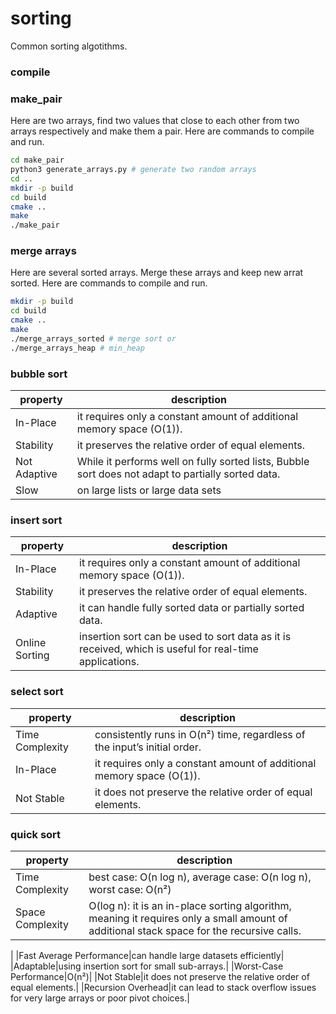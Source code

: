 # sorting
Common sorting algotithms.

### compile

### make_pair
Here are two arrays, find two values that close to each other from two arrays respectively and make them a pair. Here are commands to compile and run.
```bash
cd make_pair
python3 generate_arrays.py # generate two random arrays
cd ..
mkdir -p build
cd build
cmake ..
make
./make_pair
```

### merge arrays
Here are several sorted arrays. Merge these arrays and keep new arrat sorted. Here are commands to compile and run.
```bash
mkdir -p build
cd build
cmake ..
make
./merge_arrays_sorted # merge sort or 
./merge_arrays_heap # min_heap
```

### bubble sort
|property|description|
|---|---|
|In-Place|it requires only a constant amount of additional memory space (O(1)).|
|Stability|it preserves the relative order of equal elements.|
|Not Adaptive|While it performs well on fully sorted lists, Bubble sort does not adapt to partially sorted data.|
|Slow |on large lists or large data sets|

### insert sort
|property|description|
|---|---|
|In-Place|it requires only a constant amount of additional memory space (O(1)).|
|Stability|it preserves the relative order of equal elements.|
|Adaptive|it can handle fully sorted data or partially sorted data.|
|Online Sorting|insertion sort can be used to sort data as it is received, which is useful for real-time applications.|

### select sort
|property|description|
|---|---|
|Time Complexity|consistently runs in O(n²) time, regardless of the input’s initial order.|
|In-Place|it requires only a constant amount of additional memory space (O(1)).|
|Not Stable|it does not preserve the relative order of equal elements.|

### quick sort
|property|description|
|---|---|
|Time Complexity|best case: O(n log n), average case: O(n log n), worst case: O(n²)|
|Space Complexity|O(log n): it is an in-place sorting algorithm, meaning it requires only a small amount of additional stack space for the recursive calls.
|
|Fast Average Performance|can handle large datasets efficiently|
|Adaptable|using insertion sort for small sub-arrays.|
|Worst-Case Performance|O(n²)|
|Not Stable|it does not preserve the relative order of equal elements.|
|Recursion Overhead|it can lead to stack overflow issues for very large arrays or poor pivot choices.|